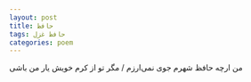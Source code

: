 ```yaml
---
layout: post
title: حافظ
tags: حافظ غزل
categories: poem
---
```


من ارچه حافظ شهرم جوی ‌نمی‌ارزم / مگر تو از کرم خویش یار من باشی
